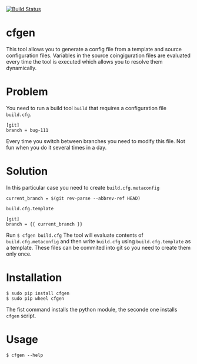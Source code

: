 [![Build Status](https://travis-ci.org/rzhilkibaev/metaconfig.png?branch=master)](https://travis-ci.org/rzhilkibaev/metaconfig)

# cfgen
This tool allows you to generate a config file from a template and source configuration files. Variables in the source coingiguration files are evaluated every time the tool is executed which allows you to resolve them dynamically.

# Problem
You need to run a build tool `build` that requires a configuration file `build.cfg`.
```
[git]
branch = bug-111
```
Every time you switch between branches you need to modify this file. Not fun when you do it several times in a day.

# Solution
In this particular case you need to create `build.cfg.metaconfig`
```
current_branch = $(git rev-parse --abbrev-ref HEAD)
```
`build.cfg.template`
```
[git]
branch = {{ current_branch }}
```
Run `$ cfgen build.cfg`
The tool will evaluate contents of `build.cfg.metaconfig` and then write `build.cfg` using `build.cfg.template` as a template. These files can be commited into git so you need to create them only once.

# Installation
```
$ sudo pip install cfgen
$ sudo pip wheel cfgen
```
The fist command installs the python module, the seconde one installs `cfgen` script.

# Usage

`$ cfgen --help`
